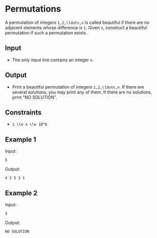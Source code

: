 # Permutations 

A permutation of integers ```1,2,\ldots,n``` is called beautiful if there are no adjacent elements whose difference is ```1```.
Given ```n```, construct a beautiful permutation if such a permutation exists.
## Input
- The only input line contains an integer ```n```.
## Output
- Print a beautiful permutation of integers ```1,2,\ldots,n```. If there are several solutions, you may print any of them. If there are no solutions, print "NO SOLUTION".
## Constraints

- ```1 \le n \le 10^6```

## Example 1
Input:
```
5
```

Output:
```
4 2 5 3 1
```
## Example 2
Input:
```
3
```

Output:
```
NO SOLUTION
```
